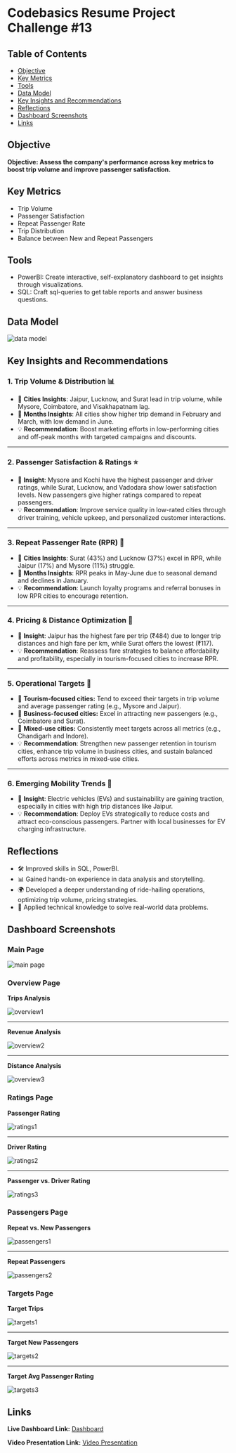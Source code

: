 # Codebasics Resume Project Challenge #13

## Table of Contents
- [Objective](#objective)
- [Key Metrics](#key-metrics)
- [Tools](#tools)
- [Data Model](#data-model)
- [Key Insights and Recommendations](#key-insights-and-recommendations)
- [Reflections](#reflections)
- [Dashboard Screenshots](#dashboard-screenshots)
- [Links](#links)

## Objective
**Objective: Assess the company's performance across key metrics to boost trip volume and improve passenger satisfaction.**

## Key Metrics

- Trip Volume
- Passenger Satisfaction
- Repeat Passenger Rate
- Trip Distribution
- Balance between New and Repeat Passengers

## Tools

- PowerBI: Create interactive, self-explanatory dashboard to get insights through visualizations.
- SQL: Craft sql-queries to get table reports and answer business questions.

## Data Model

![data model](readme_images/data_model.png)

## Key Insights and Recommendations


### **1. Trip Volume & Distribution 📊**
- 🔹 **Cities Insights**: Jaipur, Lucknow, and Surat lead in trip volume, while Mysore, Coimbatore, and Visakhapatnam lag.  
- 🔹 **Months Insights**: All cities show higher trip demand in February and March, with low demand in June.  
- 💡 **Recommendation**: Boost marketing efforts in low-performing cities and off-peak months with targeted campaigns and discounts.  

---

### **2. Passenger Satisfaction & Ratings ⭐**
- 🔹 **Insight**: Mysore and Kochi have the highest passenger and driver ratings, while Surat, Lucknow, and Vadodara show lower satisfaction levels. New passengers give higher ratings compared to repeat passengers.  
- 💡 **Recommendation**: Improve service quality in low-rated cities through driver training, vehicle upkeep, and personalized customer interactions.  

---

### **3. Repeat Passenger Rate (RPR) 🔄**
- 🔹 **Cities Insights**: Surat (43%) and Lucknow (37%) excel in RPR, while Jaipur (17%) and Mysore (11%) struggle.  
- 🔹 **Months Insights**: RPR peaks in May-June due to seasonal demand and declines in January.  
- 💡 **Recommendation**: Launch loyalty programs and referral bonuses in low RPR cities to encourage retention.  

---

### **4. Pricing & Distance Optimization 💸**
- 🔹 **Insight**: Jaipur has the highest fare per trip (₹484) due to longer trip distances and high fare per km, while Surat offers the lowest (₹117).  
- 💡 **Recommendation**: Reassess fare strategies to balance affordability and profitability, especially in tourism-focused cities to increase RPR.  

---

### **5. Operational Targets 🎯**
- 🔹 **Tourism-focused cities:** Tend to exceed their targets in trip volume and average passenger rating (e.g., Mysore and Jaipur).  
- 🔹 **Business-focused cities:** Excel in attracting new passengers (e.g., Coimbatore and Surat).  
- 🔹 **Mixed-use cities:** Consistently meet targets across all metrics (e.g., Chandigarh and Indore).  
- 💡 **Recommendation**: Strengthen new passenger retention in tourism cities, enhance trip volume in business cities, and sustain balanced efforts across metrics in mixed-use cities.  

---

### **6. Emerging Mobility Trends 🌱**
- 🔹 **Insight**: Electric vehicles (EVs) and sustainability are gaining traction, especially in cities with high trip distances like Jaipur.  
- 💡 **Recommendation**: Deploy EVs strategically to reduce costs and attract eco-conscious passengers. Partner with local businesses for EV charging infrastructure.  

## Reflections

- 🛠️ Improved skills in SQL, PowerBI.  
- 📊 Gained hands-on experience in data analysis and storytelling.  
- 🌍 Developed a deeper understanding of ride-hailing operations, optimizing trip volume, pricing strategies.
- 🚀 Applied technical knowledge to solve real-world data problems.  


## Dashboard Screenshots

### Main Page

![main page](readme_images/main_page.png)

### Overview Page

**Trips Analysis**

![overview1](readme_images/overview1.png)

---

**Revenue Analysis**

![overview2](readme_images/overview2.png)

---

**Distance Analysis**

![overview3](readme_images/overview3.png)

### Ratings Page

**Passenger Rating**

![ratings1](readme_images/ratings1.png)

---

**Driver Rating**

![ratings2](readme_images/ratings2.png)

---

**Passenger vs. Driver Rating**

![ratings3](readme_images/ratings3.png)

### Passengers Page

**Repeat vs. New Passengers**

![passengers1](readme_images/passengers1.png)

---

**Repeat Passengers**

![passengers2](readme_images/passengers2.png)

### Targets Page

**Target Trips**

![targets1](readme_images/targets1.png)

---

**Target New Passengers**

![targets2](readme_images/targets2.png)

---

**Target Avg Passenger Rating**

![targets3](readme_images/targets3.png)

## Links

**Live Dashboard Link:** [Dashboard](https://app.powerbi.com/view?r=eyJrIjoiODQ0YzEwNzgtNmJkYy00YmYyLWIyNDUtOGQ2MDk1ZDEyZDk2IiwidCI6ImI2OTBkMDhlLWY5OTctNDFhNi1hMzhiLWM3MzJhZjA5OTkzYiIsImMiOjh9)

**Video Presentation Link:** [Video Presentation](https://youtu.be/iNzZYb9-qSE)